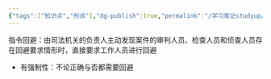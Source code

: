 ```yaml
---
{"tags":["知识点","刑诉"],"dg-publish":true,"permalink":"/学习笔记studyup/刑事诉讼法/指令回避/","dgPassFrontmatter":true,"created":"2024-11-10T22:08:12.181+08:00","updated":"2024-11-11T18:38:25.702+08:00"}
---
```


指令回避：由司法机关的负责人主动发现案件的审判人员、检查人员和侦查人员存在回避要求情形时，直接要求工作人员进行回避
- 有强制性：不论正确与否都需要回避